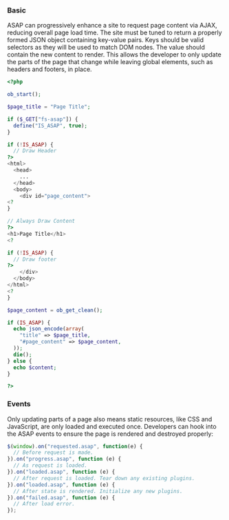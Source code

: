 ### Basic

ASAP can progressively enhance a site to request page content via AJAX, reducing overall page load time. The site must be tuned to return a properly formed JSON object containing key-value pairs. Keys should be valid selectors as they will be used to match DOM nodes. The value should contain the new content to render. This allows the developer to only update the parts of the page that change while leaving global elements, such as headers and footers, in place.

```php
<?php

ob_start();

$page_title = "Page Title";

if ($_GET["fs-asap"]) {
  define("IS_ASAP", true);
}

if (!IS_ASAP) {
  // Draw Header
?>
<html>
  <head>
    ...
  </head>
  <body>
    <div id="page_content">
<?
}

// Always Draw Content
?>
<h1>Page Title</h1>
<?

if (!IS_ASAP) {
  // Draw footer
?>
    </div>
  </body>
</html>
<?
}

$page_content = ob_get_clean();

if (IS_ASAP) {
  echo json_encode(array(
    "title" => $page_title,
    "#page_content" => $page_content,
  ));
  die();
} else {
  echo $content;
}

?>
```

### Events

Only updating parts of a page also means static resources, like CSS and JavaScript, are only loaded and executed once. Developers can hook into the ASAP events to ensure the page is rendered and destroyed properly:

```javascript
$(window).on("requested.asap", function(e) {
  // Before request is made.
}).on("progress.asap", function (e) {
  // As request is loaded. 
}).on("loaded.asap", function (e) {
  // After request is loaded. Tear down any existing plugins.
}).on("loaded.asap", function (e) {
  // After state is rendered. Initialize any new plugins.
}).on("failed.asap", function (e) {
  // After load error.
});
```

